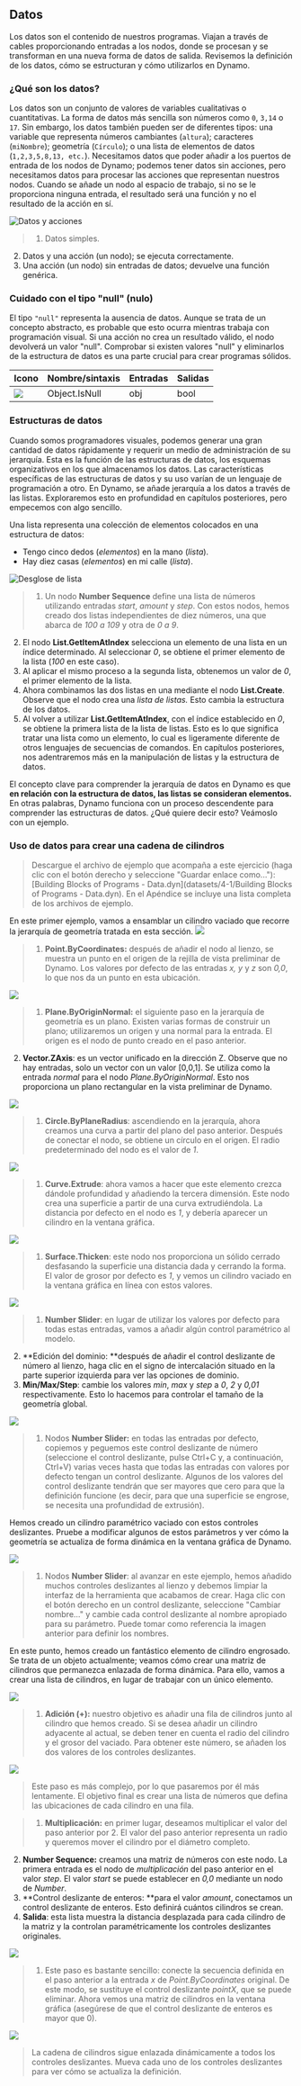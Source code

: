 

## Datos

Los datos son el contenido de nuestros programas. Viajan a través de cables proporcionando entradas a los nodos, donde se procesan y se transforman en una nueva forma de datos de salida. Revisemos la definición de los datos, cómo se estructuran y cómo utilizarlos en Dynamo.

### ¿Qué son los datos?

Los datos son un conjunto de valores de variables cualitativas o cuantitativas. La forma de datos más sencilla son números como ```0```, ```3,14``` o ```17```. Sin embargo, los datos también pueden ser de diferentes tipos: una variable que representa números cambiantes (```altura```); caracteres (```miNombre```); geometría (```Círculo```); o una lista de elementos de datos (```1,2,3,5,8,13, etc.```). Necesitamos datos que poder añadir a los puertos de entrada de los nodos de Dynamo; podemos tener datos sin acciones, pero necesitamos datos para procesar las acciones que representan nuestros nodos. Cuando se añade un nodo al espacio de trabajo, si no se le proporciona ninguna entrada, el resultado será una función y no el resultado de la acción en sí.

![Datos y acciones](images/4-1/00-DataAndActions.png)

> 1. Datos simples.
2. Datos y una acción (un nodo); se ejecuta correctamente.
3. Una acción (un nodo) sin entradas de datos; devuelve una función genérica.

### Cuidado con el tipo "null" (nulo)

El tipo ```"null"``` representa la ausencia de datos. Aunque se trata de un concepto abstracto, es probable que esto ocurra mientras trabaja con programación visual. Si una acción no crea un resultado válido, el nodo devolverá un valor "null". Comprobar si existen valores "null" y eliminarlos de la estructura de datos es una parte crucial para crear programas sólidos.

|Icono|Nombre/sintaxis|Entradas|Salidas|
| -- | -- | -- | -- |
|![](../images/icons/DSCore-Object-IsNull-Large.jpg)|Object.IsNull|obj|bool|

### Estructuras de datos

Cuando somos programadores visuales, podemos generar una gran cantidad de datos rápidamente y requerir un medio de administración de su jerarquía. Esta es la función de las estructuras de datos, los esquemas organizativos en los que almacenamos los datos. Las características específicas de las estructuras de datos y su uso varían de un lenguaje de programación a otro. En Dynamo, se añade jerarquía a los datos a través de las listas. Exploraremos esto en profundidad en capítulos posteriores, pero empecemos con algo sencillo.

Una lista representa una colección de elementos colocados en una estructura de datos:

* Tengo cinco dedos (*elementos*) en la mano (*lista*).
* Hay diez casas (*elementos*) en mi calle (*lista*).

![Desglose de lista](images/4-1/01-ListBreakdown.png)

> 1. Un nodo **Number Sequence** define una lista de números utilizando entradas *start*, *amount* y *step*. Con estos nodos, hemos creado dos listas independientes de diez números, una que abarca de *100 a 109* y otra de *0 a 9*.
2. El nodo **List.GetItemAtIndex** selecciona un elemento de una lista en un índice determinado. Al seleccionar *0*, se obtiene el primer elemento de la lista (*100* en este caso).
3. Al aplicar el mismo proceso a la segunda lista, obtenemos un valor de *0*, el primer elemento de la lista.
4. Ahora combinamos las dos listas en una mediante el nodo **List.Create**. Observe que el nodo crea una *lista de listas.* Esto cambia la estructura de los datos.
5. Al volver a utilizar **List.GetItemAtIndex**, con el índice establecido en *0*, se obtiene la primera lista de la lista de listas. Esto es lo que significa tratar una lista como un elemento, lo cual es ligeramente diferente de otros lenguajes de secuencias de comandos. En capítulos posteriores, nos adentraremos más en la manipulación de listas y la estructura de datos.

El concepto clave para comprender la jerarquía de datos en Dynamo es que **en relación con la estructura de datos, las listas se consideran elementos.** En otras palabras, Dynamo funciona con un proceso descendente para comprender las estructuras de datos. ¿Qué quiere decir esto? Veámoslo con un ejemplo.

### Uso de datos para crear una cadena de cilindros

> Descargue el archivo de ejemplo que acompaña a este ejercicio (haga clic con el botón derecho y seleccione "Guardar enlace como..."): [Building Blocks of Programs - Data.dyn](datasets/4-1/Building Blocks of Programs - Data.dyn). En el Apéndice se incluye una lista completa de los archivos de ejemplo.

En este primer ejemplo, vamos a ensamblar un cilindro vaciado que recorre la jerarquía de geometría tratada en esta sección. ![](images/4-1/1.png)

> 1. **Point.ByCoordinates:** después de añadir el nodo al lienzo, se muestra un punto en el origen de la rejilla de vista preliminar de Dynamo. Los valores por defecto de las entradas *x, y* y *z* son *0,0*, lo que nos da un punto en esta ubicación.

![](images/4-1/2.png)

> 1. **Plane.ByOriginNormal:** el siguiente paso en la jerarquía de geometría es un plano. Existen varias formas de construir un plano; utilizaremos un origen y una normal para la entrada. El origen es el nodo de punto creado en el paso anterior.
2. **Vector.ZAxis**: es un vector unificado en la dirección Z. Observe que no hay entradas, solo un vector con un valor [0,0,1]. Se utiliza como la entrada *normal* para el nodo *Plane.ByOriginNormal*. Esto nos proporciona un plano rectangular en la vista preliminar de Dynamo.

![](images/4-1/3.png)

> 1. **Circle.ByPlaneRadius**: ascendiendo en la jerarquía, ahora creamos una curva a partir del plano del paso anterior. Después de conectar el nodo, se obtiene un círculo en el origen. El radio predeterminado del nodo es el valor de *1*.

![](images/4-1/4.png)

> 1. **Curve.Extrude**: ahora vamos a hacer que este elemento crezca dándole profundidad y añadiendo la tercera dimensión. Este nodo crea una superficie a partir de una curva extrudiéndola. La distancia por defecto en el nodo es *1*, y debería aparecer un cilindro en la ventana gráfica.

![](images/4-1/5.png)

> 1. **Surface.Thicken**: este nodo nos proporciona un sólido cerrado desfasando la superficie una distancia dada y cerrando la forma. El valor de grosor por defecto es *1*, y vemos un cilindro vaciado en la ventana gráfica en línea con estos valores.

![](images/4-1/6.png)

> 1. **Number Slider**: en lugar de utilizar los valores por defecto para todas estas entradas, vamos a añadir algún control paramétrico al modelo.
2. **Edición del dominio: **después de añadir el control deslizante de número al lienzo, haga clic en el signo de intercalación situado en la parte superior izquierda para ver las opciones de dominio.
3. **Min/Max/Step**: cambie los valores *min*, *max* y *step* a *0*, *2* y *0,01* respectivamente. Esto lo hacemos para controlar el tamaño de la geometría global.

![](images/4-1/7.png)

> 1. Nodos **Number Slider:** en todas las entradas por defecto, copiemos y peguemos este control deslizante de número (seleccione el control deslizante, pulse Ctrl+C y, a continuación, Ctrl+V) varias veces hasta que todas las entradas con valores por defecto tengan un control deslizante. Algunos de los valores del control deslizante tendrán que ser mayores que cero para que la definición funcione (es decir, para que una superficie se engrose, se necesita una profundidad de extrusión).

Hemos creado un cilindro paramétrico vaciado con estos controles deslizantes. Pruebe a modificar algunos de estos parámetros y ver cómo la geometría se actualiza de forma dinámica en la ventana gráfica de Dynamo.

![](images/4-1/8.png)

> 1. Nodos **Number Slider**: al avanzar en este ejemplo, hemos añadido muchos controles deslizantes al lienzo y debemos limpiar la interfaz de la herramienta que acabamos de crear. Haga clic con el botón derecho en un control deslizante, seleccione "Cambiar nombre..." y cambie cada control deslizante al nombre apropiado para su parámetro. Puede tomar como referencia la imagen anterior para definir los nombres.

En este punto, hemos creado un fantástico elemento de cilindro engrosado. Se trata de un objeto actualmente; veamos cómo crear una matriz de cilindros que permanezca enlazada de forma dinámica. Para ello, vamos a crear una lista de cilindros, en lugar de trabajar con un único elemento.

![](images/4-1/9.png)

> 1. **Adición (+):** nuestro objetivo es añadir una fila de cilindros junto al cilindro que hemos creado. Si se desea añadir un cilindro adyacente al actual, se deben tener en cuenta el radio del cilindro y el grosor del vaciado. Para obtener este número, se añaden los dos valores de los controles deslizantes.

![](images/4-1/10.png)

> Este paso es más complejo, por lo que pasaremos por él más lentamente. El objetivo final es crear una lista de números que defina las ubicaciones de cada cilindro en una fila.

> 1. **Multiplicación:** en primer lugar, deseamos multiplicar el valor del paso anterior por 2. El valor del paso anterior representa un radio y queremos mover el cilindro por el diámetro completo.
2. **Number Sequence:** creamos una matriz de números con este nodo. La primera entrada es el nodo de *multiplicación* del paso anterior en el valor *step*. El valor *start* se puede establecer en *0,0* mediante un nodo de *Number*.
3. **Control deslizante de enteros: **para el valor *amount*, conectamos un control deslizante de enteros. Esto definirá cuántos cilindros se crean.
4. **Salida**: esta lista muestra la distancia desplazada para cada cilindro de la matriz y la controlan paramétricamente los controles deslizantes originales.

![](images/4-1/11.png)

> 1. Este paso es bastante sencillo: conecte la secuencia definida en el paso anterior a la entrada *x* de *Point.ByCoordinates* original. De este modo, se sustituye el control deslizante *pointX*, que se puede eliminar. Ahora vemos una matriz de cilindros en la ventana gráfica (asegúrese de que el control deslizante de enteros es mayor que 0).

![](images/4-1/12.png)

> La cadena de cilindros sigue enlazada dinámicamente a todos los controles deslizantes. Mueva cada uno de los controles deslizantes para ver cómo se actualiza la definición.

